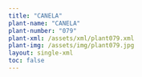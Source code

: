 ```yaml
---
title: "CANELA"
plant-name: "CANELA"
plant-number: "079"
plant-xml: /assets/xml/plant079.xml
plant-img: /assets/img/plant079.jpg
layout: single-xml
toc: false
---
```

